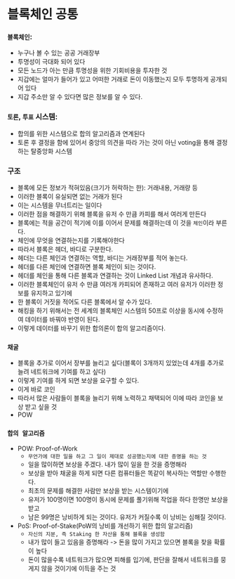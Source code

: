 # 블록체인 공통
### `블록체인`:
- 누구나 볼 수 있는 공공 거래장부
- 투명성이 극대화 되어 있다
- 모든 노드가 아는 만큼 투명성을 위한 기회비용을 투자한 것
- 지갑에는 얼마가 들어가 있고 어떠한 거래로 돈이 이동했는지 모두 투명하게 공개되어 있다
- 지갑 주소만 알 수 있다면 많은 정보를 알 수 있다.

### `토론`, `투표` 시스템:
- 합의를 위한 시스템으로 합의 알고리즘과 연계된다
- 토론 후 결정을 함에 있어서 중앙의 의견을 따라 가는 것이 아닌 voting을 통해 결정하는 탈중앙화 시스템

### 구조
- 블록에 모든 정보가 적혀있음(크기가 허락하는 한): 거래내용, 거래량 등
- 이러한 블록이 유실되면 없는 거래가 된다
- 이는 시스템을 무너트리는 일이다
- 이러한 점을 해결하기 위해 블록을 유저 수 만큼 카피를 해서 여러게 만든다
- 블록에는 적을 공간이 적기에 이를 이어서 문제를 해결하는데 이 것을 `체인`이라 부른다.
- 체인에 무엇을 연결하는지를 기록해야한다
- 따라서 블록은 헤더, 바디로 구분한다.
- 헤더는 다른 체인과 연결하는 역할, 바디는 거래장부를 적어 놓는다.
- 헤더를 다른 체인에 연결하면 블록 체인이 되는 것이다.
- 헤더를 체인을 통해 다른 블록과 연결하는 것이 Linked List 개념과 유사하다.
- 이러한 블록체인이 유저 수 만큼 여러개 카피되어 존재하고 여러 유저가 이러한 정보를 유지하고 있기에
- 한 블록이 거짓을 적어도 다른 블록에서 알 수가 있다.
- 해킹을 하기 위해서는 전 세계의 블록체인 시스템의 50프로 이상을 동시에 수정하여 데이터를 바꿔야 반영이 된다.
- 이렇게 데이터를 바꾸기 위한 합의론이 합의 알고리즘이다.

### `채굴`
- 블록을 추가로 이어서 장부를 늘리고 싶다(블록이 3개까지 있었는데 4개를 추가로 늘려 네트워크에 기여를 하고 싶다)
- 이렇게 기여를 하게 되면 보상을 요구할 수 있다.
- 이게 바로 코인
- 따라서 많은 사람들이 블록을 늘리기 위해 노력하고 채택되어 이에 따라 코인을 보상 받고 싶을 것
- POW

### `합의 알고리즘`
- POW: Proof-of-Work
  - `무언가에 대한 일을 하고 그 일이 제대로 성공했는지에 대한 증명을 하는 것`
  - 일을 많이하면 보상을 주겠다. 내가 많이 일을 한 것을 증명해라
  - 보상을 받아 채굴을 하게 되면 다른 컴퓨터들은 똑같이 복사하는 역할만 수행한다.
  - 최초의 문제를 해결한 사람만 보상을 받는 시스템이기에
  - 유저가 100명이면 100명이 동시에 문제를 풀기위해 작업을 하다 한명만 보상을 받고
  - 남은 99명은 낭비하게 되는 것이다. 유저가 커질수록 이 낭비는 심해질 것이다.
- PoS: Proof-of-Stake(PoW의 낭비를 개선하기 위한 합의 알고리즘)
  - `자신의 지분, 즉 Staking 한 자산을 통해 블록을 생성함`
  - 내가 많이 들고 있음을 증명해라 -> 돈을 많이 가지고 있으면 블록을 찾을 확률이 높다
  - 돈이 많을수록 네트워크가 많으면 피해를 입기에, 판단을 잘해서 네트워크를 뭉게지 않을 것이기에 이득을 주는 것
